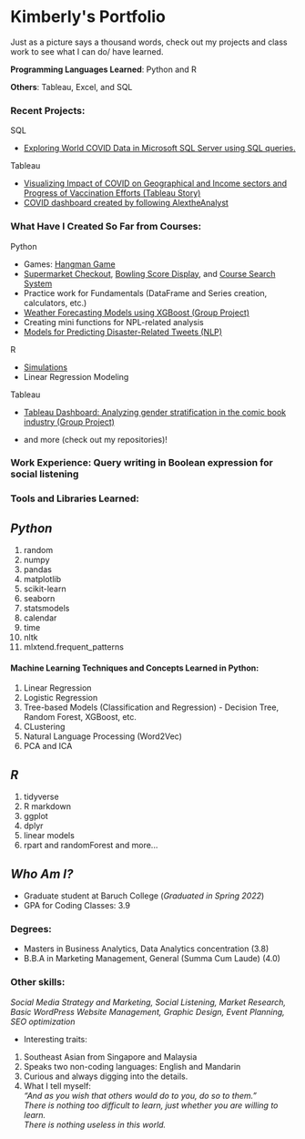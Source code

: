 # Kimberly's Portfolio
Just as a picture says a thousand words, check out my projects and class work to see what I can do/ have learned.

__Programming Languages Learned__: Python and R

__Others__: Tableau, Excel, and SQL

### Recent Projects:
SQL
* [Exploring World COVID Data in Microsoft SQL Server using SQL queries.](https://github.com/kimberlytanyh/SQL_Exploring_COVIDdata.git)

Tableau
* [Visualizing Impact of COVID on Geographical and Income sectors and Progress of Vaccination Efforts (Tableau Story)](https://public.tableau.com/app/profile/kimberly.tan6429/viz/AnOverviewofCOVIDImpactandCurrentVaccinationProgress/Story1)
* [COVID dashboard created by following AlextheAnalyst](https://public.tableau.com/app/profile/kimberly.tan6429/viz/BasicOurWorldinDataCOVIDDashboard06-23-2022/Dashboard1)


### What Have I Created So Far from Courses:
Python
* Games: [Hangman Game](https://github.com/kimberlytanyh/Hangman_Game.git)
* [Supermarket Checkout](https://github.com/kimberlytanyh/Supermarket_Checkout_Program.git), [Bowling Score Display](https://github.com/kimberlytanyh/Who_Won_the_Game.git), and [Course Search System](https://github.com/kimberlytanyh/Basic_Course_Lookup_System.git)
* Practice work for Fundamentals (DataFrame and Series creation, calculators, etc.)
* [Weather Forecasting Models using XGBoost (Group Project)](https://github.com/kimberlytanyh/Weather_Prediction_Project.git)
* Creating mini functions for NPL-related analysis
* [Models for Predicting Disaster-Related Tweets (NLP)](https://github.com/kimberlytanyh/NLP-Project.git)

R
* [Simulations](https://github.com/kimberlytanyh/Calculating_Probability_with_Simulations.git)
* Linear Regression Modeling

Tableau
* [Tableau Dashboard: Analyzing gender stratification in the comic book industry (Group Project)](https://github.com/kimberlytanyh/Tableau-Dashboard-on-Comic-Industry.git)

* and more (check out my repositories)!

### Work Experience: Query writing in Boolean expression for social listening

### Tools and Libraries Learned: 
## _Python_
1. random
2. numpy 
3. pandas
4. matplotlib
5. scikit-learn
6. seaborn 
7. statsmodels
8. calendar
9. time
10. nltk
11. mlxtend.frequent_patterns

#### Machine Learning Techniques and Concepts Learned in Python:
1. Linear Regression
2. Logistic Regression
3. Tree-based Models (Classification and Regression) - Decision Tree, Random Forest, XGBoost, etc.
4. CLustering
5. Natural Language Processing (Word2Vec)
6. PCA and ICA

## _R_
1. tidyverse 
2. R markdown
3. ggplot
4. dplyr
5. linear models
6. rpart and randomForest
and more...

## _Who Am I?_  
* Graduate student at Baruch College (_Graduated in Spring 2022_)
* GPA for Coding Classes: 3.9

### Degrees: 
* Masters in Business Analytics, Data Analytics concentration (3.8)
* B.B.A in Marketing Management, General (Summa Cum Laude) (4.0) 

### Other skills:  
_Social Media Strategy and Marketing, Social Listening, Market Research, Basic WordPress Website Management, Graphic Design, Event Planning, SEO optimization_  
* Interesting traits:
1. Southeast Asian from Singapore and Malaysia
2. Speaks two non-coding languages: English and Mandarin
3. Curious and always digging into the details. 
4. What I tell myself:  
_“And as you wish that others would do to you, do so to them.”_   
_There is nothing too difficult to learn, just whether you are willing to learn._  
_There is nothing useless in this world._  
